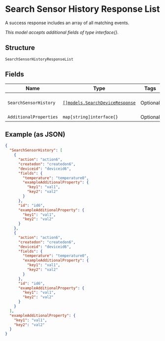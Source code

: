 
# Search Sensor History Response List

A success response includes an array of all matching events.

*This model accepts additional fields of type interface{}.*

## Structure

`SearchSensorHistoryResponseList`

## Fields

| Name | Type | Tags | Description |
|  --- | --- | --- | --- |
| `SearchSensorHistory` | [`[]models.SearchDeviceResponse`](../../doc/models/search-device-response.md) | Optional | **Constraints**: *Maximum Items*: `100` |
| `AdditionalProperties` | `map[string]interface{}` | Optional | - |

## Example (as JSON)

```json
{
  "SearchSensorHistory": [
    {
      "action": "action6",
      "createdon": "createdon6",
      "deviceid": "deviceid6",
      "fields": {
        "temperature": "temperature0",
        "exampleAdditionalProperty": {
          "key1": "val1",
          "key2": "val2"
        }
      },
      "id": "id6",
      "exampleAdditionalProperty": {
        "key1": "val1",
        "key2": "val2"
      }
    },
    {
      "action": "action6",
      "createdon": "createdon6",
      "deviceid": "deviceid6",
      "fields": {
        "temperature": "temperature0",
        "exampleAdditionalProperty": {
          "key1": "val1",
          "key2": "val2"
        }
      },
      "id": "id6",
      "exampleAdditionalProperty": {
        "key1": "val1",
        "key2": "val2"
      }
    }
  ],
  "exampleAdditionalProperty": {
    "key1": "val1",
    "key2": "val2"
  }
}
```

